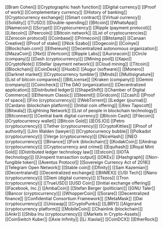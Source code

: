 [[Bram Cohen]]
[[Cryptographic hash function]]
[[Digital currency]]
[[Proof of work]]
[[Complementary currency]]
[[History of banking]]
[[Cryptocurrency exchange]]
[[Smart contract]]
[[Virtual currency]]
[[Solidity]]
[[TUSD]]
[[Double-spending]]
[[Bitcoin]]
[[WhatsApp]]
[[Namecoin]]
[[Scrypt]]
[[Cryptocurrency]]
[[Ripple (payment protocol)]]
[[Litecoin]]
[[Peercoin]]
[[Bitcoin network]]
[[List of cryptocurrencies]]
[[Zerocoin protocol]]
[[Coinbase]]
[[Primecoin]]
[[Bitstamp]]
[[Canaan Creative]]
[[Proof of stake]]
[[Nick Szabo]]
[[Dogecoin]]
[[Coinye]]
[[Blockchain.com]]
[[Ethereum]]
[[Decentralized autonomous organization]]
[[MazaCoin]]
[[Nxt]]
[[Vertcoin]]
[[Ripple Labs]]
[[Auroracoin]]
[[Circle (company)]]
[[Dash (cryptocurrency)]]
[[Mining pool]]
[[Xapo]]
[[CryptoNote]]
[[Stellar (payment network)]]
[[Cloud mining]]
[[Titcoin]]
[[Blockchain]]
[[CoinDesk]]
[[Huobi]]
[[Augur (software)]]
[[Monero]]
[[Darknet market]]
[[Cryptocurrency tumbler]]
[[Minds]]
[[Multisignature]]
[[List of bitcoin companies]]
[[BitLicense]]
[[Kraken (company)]]
[[Gemini (company)]]
[[Coincheck]]
[[The DAO (organization)]]
[[Decentralized application]]
[[Distributed ledger]]
[[ShapeShift]]
[[Chamber of Digital Commerce]]
[[Ethereum Classic]]
[[Steemit]]
[[Gridcoin]]
[[Zcash]]
[[Proof of space]]
[[Firo (cryptocurrency)]]
[[WebTorrent]]
[[Ledger (journal)]]
[[Cardano (blockchain platform)]]
[[Initial coin offering]]
[[Alex Tapscott]]
[[Bitwala]]
[[Lightning Network]]
[[List of people in blockchain technology]]
[[Bitconnect]]
[[Central bank digital currency]]
[[Bitcoin Cash]]
[[Filecoin]]
[[Cryptocurrency wallet]]
[[Bitcoin Gold]]
[[EOS.IO]]
[[Petro (cryptocurrency)]]
[[Tether (cryptocurrency)]]
[[CryptoKitties]]
[[Proof of authority]]
[[Jim Walden (lawyer)]]
[[Cryptocurrency bubble]]
[[Polkadot (cryptocurrency)]]
[[Verge (cryptocurrency)]]
[[NiceHash]]
[[NEO (cryptocurrency)]]
[[Binance]]
[[Fork (blockchain)]]
[[KodakCoin]]
[[Airdrop (cryptocurrency)]]
[[Cryptocurrency and crime]]
[[Equihash]]
[[Royal Mint Gold]]
[[Distributed ledger technology law]]
[[Estcoin]]
[[IOTA (technology)]]
[[Unspent transaction output]]
[[OKEx]]
[[Hashgraph]]
[[Non-fungible token]]
[[Aventus Protocol]]
[[Sovereign Currency Act of 2018]]
[[Telegram Open Network]]
[[Stable coin]]
[[Dfinity]]
[[Sam Kazemian]]
[[Decentraland]]
[[Decentralized exchange]]
[[BitMEX]]
[[USI Tech]]
[[Nano (cryptocurrency)]]
[[Diem (digital currency)]]
[[Tezos]]
[[Tron (cryptocurrency)]]
[[TrueUSD]]
[[USD Coin]]
[[Initial exchange offering]]
[[Facebook, Inc.]]
[[AmbaCoin]]
[[Stefan Berger (politician)]]
[[GNU Taler]]
[[Bancor (cryptocurrency)]]
[[WhopperCoin]]
[[Sorare]]
[[Decentralized finance]]
[[Confidential Consortium Framework]]
[[MetaMask]]
[[Dai (cryptocurrency)]]
[[Uniswap]]
[[CryptoPunks]]
[[LBRY]]
[[Algorand (cryptocurrency platform)]]
[[MobileCoin]]
[[Chainlink (blockchain)]]
[[Ankr]]
[[Shiba Inu (cryptocurrency)]]
[[Markets in Crypto-Assets]]
[[CoinSwitch Kuber]]
[[Axie Infinity]]
[[Li Xiaolai]]
[[CoinDCX]]
[[EtherRock]]
